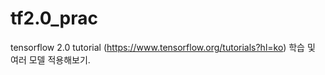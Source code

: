 # tf2.0_prac

tensorflow 2.0 tutorial (https://www.tensorflow.org/tutorials?hl=ko) 학습 및 여러 모델 적용해보기.
